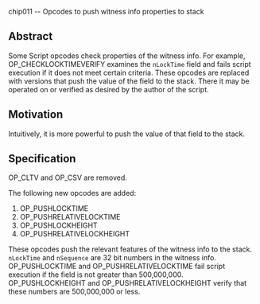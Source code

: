 chip011 -- Opcodes to push witness info properties to stack

## Abstract

Some Script opcodes check properties of the witness info. For example, OP_CHECKLOCKTIMEVERIFY examines the `nLockTime` field and fails script execution if it does not meet certain criteria. These opcodes are replaced with versions that push the value of the field to the stack. There it may be operated on or verified as desired by the author of the script.

## Motivation

Intuitively, it is more powerful to push the value of that field to the stack.

## Specification

OP_CLTV and OP_CSV are removed.

The following new opcodes are added:

1. OP_PUSHLOCKTIME
3. OP_PUSHRELATIVELOCKTIME
2. OP_PUSHLOCKHEIGHT
4. OP_PUSHRELATIVELOCKHEIGHT

These opcodes push the relevant features of the witness info to the stack. `nLockTime` and `nSequence` are 32 bit numbers in the witness info. OP_PUSHLOCKTIME and OP_PUSHRELATIVELOCKTIME fail script execution if the field is not greater than 500,000,000. OP_PUSHLOCKHEIGHT and OP_PUSHRELATIVELOCKHEIGHT verify that these numbers are 500,000,000 or less.
